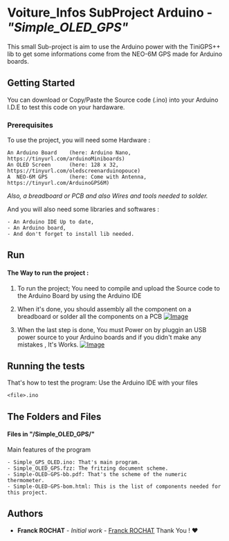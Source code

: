 ﻿# Voiture_Infos SubProject Arduino - *"Simple_OLED_GPS"*

This small Sub-project is aim to use the Arduino power with the TiniGPS++ lib to get some informations come from the NEO-6M GPS made for Arduino boards.

## Getting Started  
  
You can download or Copy/Paste the Source code (.ino) into your Arduino I.D.E to test this code on your hardaware.
  
### Prerequisites  
  
To use the project, you will need some Hardware :
  
```  
An Arduino Board	(here: Arduino Nano, https://tinyurl.com/arduinoMiniboards)
An OLED Screen 		(here: 128 x 32, https://tinyurl.com/oledscreenarduinopouce)
A  NEO-6M GPS		(here: Come with Antenna, https://tinyurl.com/ArduinoGPS6M)
```  
 *Also, a breadboard or PCB and also Wires and tools needed to solder.*
 
  And you will also need some libraries and softwares :

```
- An Arduino IDE Up to date,
- An Arduino board,
- And don't forget to install lib needed.
```
## Run
#### The Way to run the project :

 1. To run the project; You need to compile and upload the Source code
    to the Arduino Board by using the Arduino IDE

 2. When it's done, you should assembly all the component on a
    breadboard or solder all the components on a PCB
[![Image](https://i.ibb.co/X3q2B3J/Simple-OLED-GPS-bb.png)](https://i.ibb.co/X3q2B3J/Simple-OLED-GPS-bb.png)

 3. When the last step is done, You must Power on by pluggin an USB power source to your Arduino boards and if you didn't make any mistakes , It's Works.
[![Image](https://i.ibb.co/KjhVkCQ/IMG-7084.jpg)](https://i.ibb.co/KjhVkCQ/IMG-7084.jpg)

## Running the tests  
  
That's how to test the program:
Use the Arduino IDE with your files

    <file>.ino

## The Folders and Files
#### Files in "/Simple_OLED_GPS/"

Main features of the program
```
- Simple_GPS_OLED.ino: That's main program.
- Simple_OLED_GPS.fzz: The fritzing document scheme.
- Simple-OLED-GPS-bb.pdf: That's the scheme of the numeric thermometer.
- Simple-OLED-GPS-bom.html: This is the list of components needed for this project.
```

## Authors
-   **Franck ROCHAT**  -  _Initial work_  -  [Franck ROCHAT](https://github.com/Franck1333)  Thank You !  :heart:

